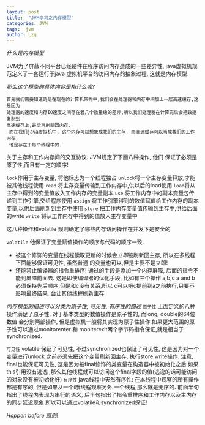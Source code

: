 ```yaml
---
layout: post
title:  "JVM学习之内存模型"
categories: JVM
tags:  jvm
author: Lzg
---
```


*什么是内存模型*

 JVM为了屏蔽不同平台已经硬件在程序访问内存造成的一些差异性, java虚拟机规范定义了一套运行于java
 虚拟机平台的访问内存的抽象过程, 这就是内存模型.

 *那么这个模型的具体内容是指什么呢?*

    首先我们需要知道的是在现在的计算机架构中,我们会在处理器和内存中间加上一层高速缓存,这是因为
    处理器的速度和内存IO速度之间存在着几个数量级的差异,所以我们处理器在计算完后会把数据复制到
    高速缓存上,最后再刷新回内存.
     而在我们java虚拟机中, 这个内存可以想象成我们的主存, 而高速缓存可以当成我们的工作内存,
     他是存在于每个线程中的.

  关于主存和工作内存间的交互协议.
  JVM规定了下面八种操作, 他们 保证了必须是原子性,而且有一定的顺序!

  `lock`作用于主存变量, 将他标志为一个线程独占
  `unlock`将一个主存变量释放,才能被其他线程使用
  `read` 将主存变量传输到工作内存中,供以后的load使用
  `load`将从主存中得到的变量值放入工作内存的变量副本
  `use` 将工作内存中的副本变量包传递到工作引擎,交给程序使用
  `assign` 将工作引擎得到的数值赋值给工作内存的副本变量,以供后面刷新到主存中使用
  `store` 把工作内存变量值传输到主存中,供给后面的write
  `write` 将从工作内存中得到的值放入主存变量中

 这八种操作和volatile 规则确定了哪些内存访问操作在并发下是安全的

  `volatile` 他保证了变量赋值操作的顺序与代码的顺序一致.

  * 被这个修饰的变量在线程读取更新的时候会*立即*被刷新回主存, 所以在多线程下面能够保证可见性, 虽然普通
  的变量也可以,但是主要不是立即!
  * 还能禁止编译器的指令重排序! 通过的手段是添加一个内存屏障, 后面的指令不能到屏障前面去.
  这是即使编译器的优化手段, 比如有三个操作 a,b,c a and b 必须保持先后顺序,但是和c没有关系,所以
  c可以吧c提前到a之前执行,只要不影响最终结果. 会让其他线程刷新主存

*内存模型的描述可以分类为原子性, 可见性, 有序性的描述*
  `原子性` 上面定义的八种操作满足了原子性, 对于基本类型的数值操作是原子性的, 而long, double的64位数值
  会分别两部操作, 但是虚拟机一般将其实现为原子性操作.如果更大范围的原子性可以通过monitorenter 和
  moniterexit两个字节码指令保证,就是相当于synchronized.

  `可见性`  volatile 保证了可见性, 不过synchronized也保证了可见性, 这是因为对一个变量进行unlock
  之前必须先把这个变量刷新回主存, 执行store.write操作.
  注意, final也能保证可见性, 这是因为被final修饰的类变量在构造器中被初始化之后,如果this引用没有逃逸
  ,那么其他线程就可以访问这个final字段的值(逃逸的话可能访问的对象没有被初始化好)
  `有序性`  java线程中天然有序性: 在本线程中观察的所有操作都是有序的, 但是如果从一个i哦线程观察另外
  一个线程,那么就是无序的.
前面半句指出了线程内表现为串行的语义, 后半句指出了指令重排序和工作内存以及主内存的同步延迟现象
所以可以通过volatile和synchronized保证!

*Happen before 原则!*
